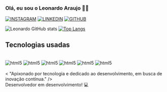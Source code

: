 ### Olá, eu sou o Leonardo Araujo 👋🏼

[![INSTAGRAM](https://img.shields.io/badge/Instagram-E4405F?style=for-the-badge&logo=instagram&logoColor=white)](https://instagram.com/leoaraujofernandes)
[![LINKEDIN](https://img.shields.io/badge/LinkedIn-0077B5?style=for-the-badge&logo=linkedin&logoColor=white)](https://www.linkedin.com/in/leonardoaraujofernandes/)
[![GITHUB](https://img.shields.io/badge/GitHub-100000?style=for-the-badge&logo=github&logoColor=white)](https://github.com/araujo-leo)

![Leonardo GitHub stats](https://github-readme-stats.vercel.app/api?username=araujo-leo&show_icons=true&theme=dark)
[![Top Langs](https://github-readme-stats.vercel.app/api/top-langs/?username=araujo-leo&layout=donut)](https://github.com/araujo-leo/github-readme-stats)




## Tecnologias usadas

<div style="display: inline_block">
<br>
  <img align="center" alt="html5" src="https://img.shields.io/badge/HTML5-E34F26?style=for-the-badge&logo=html5&logoColor=white"/>
  <img align="center" alt="html5" src="https://img.shields.io/badge/CSS3-1572B6?style=for-the-badge&logo=css3&logoColor=white"/>
   <img align="center" alt="html5" src="https://img.shields.io/badge/Bootstrap-563D7C?style=for-the-badge&logo=bootstrap&logoColor=white"/>
   <img align="center" alt="html5" src="https://img.shields.io/badge/JavaScript-323330?style=for-the-badge&logo=javascript&logoColor=F7DF1E"/>
   <img align="center" alt="html5" src="https://img.shields.io/badge/PHP-777BB4?style=for-the-badge&logo=php&logoColor=white"/>
  <img align="center" alt="html5" src="https://img.shields.io/badge/Laravel-FF2D20?style=for-the-badge&logo=laravel&logoColor=white"/>
</div>
<br>
< "Apixonado por tecnologia e dedicado ao desenvolvimento, em busca de inovação contínua." /> <br>
Desenvolvedor em desenvolvimento! 💻
